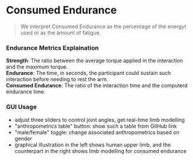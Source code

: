 # Consumed Endurance
> We interpret Consumed Endurance as the percentage of the energyt used or as the amount of fatigue.

### Endurance Metrics Explaination
**Strength**: The ratio between the average torque applied in the interaction and the maximum torque.   
**Endurance**: The time, in seconds, the participant could sustain such interaction before needing to rest the arm.   
**Consumed Endurance**: The ratio of the interaction time and the computerd endurance time.   

### GUI Usage
* adjust three sliders to control joint angles, get real-time limb modelling
* "anthropometrics table" button: show such a table from GitHub link
* "male/female" toggle: change associated anthropometrics based on gender
* graphical illustration in the left shows human upper limb, and the counterpart in the right shows limb modelling for consumed endurance
